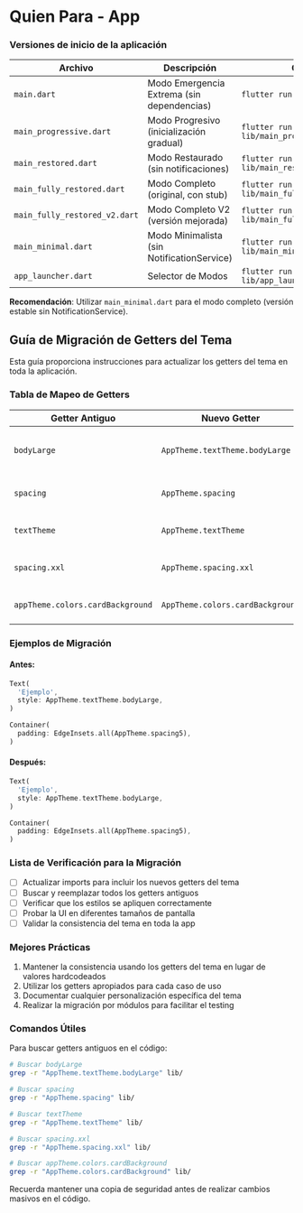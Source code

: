 # Quien Para - App

### Versiones de inicio de la aplicación

| Archivo | Descripción | Comando |
| --- | --- | --- |
| `main.dart` | Modo Emergencia Extrema (sin dependencias) | `flutter run -t lib/main.dart` |
| `main_progressive.dart` | Modo Progresivo (inicialización gradual) | `flutter run -t lib/main_progressive.dart` |
| `main_restored.dart` | Modo Restaurado (sin notificaciones) | `flutter run -t lib/main_restored.dart` |
| `main_fully_restored.dart` | Modo Completo (original, con stub) | `flutter run -t lib/main_fully_restored.dart` |
| `main_fully_restored_v2.dart` | Modo Completo V2 (versión mejorada) | `flutter run -t lib/main_fully_restored_v2.dart` |
| `main_minimal.dart` | Modo Minimalista (sin NotificationService) | `flutter run -t lib/main_minimal.dart` |
| `app_launcher.dart` | Selector de Modos | `flutter run -t lib/app_launcher.dart` |

**Recomendación**: Utilizar `main_minimal.dart` para el modo completo (versión estable sin NotificationService).

## Guía de Migración de Getters del Tema

Esta guía proporciona instrucciones para actualizar los getters del tema en toda la aplicación.

### Tabla de Mapeo de Getters

| Getter Antiguo | Nuevo Getter | Descripción |
|---------------|--------------|-------------|
| `bodyLarge` | `AppTheme.textTheme.bodyLarge` | Estilo de texto para cuerpo grande |
| `spacing` | `AppTheme.spacing` | Espaciado consistente en la app |
| `textTheme` | `AppTheme.textTheme` | Estilos de texto predefinidos |
| `spacing.xxl` | `AppTheme.spacing.xxl` | Espaciado extra grande |
| `appTheme.colors.cardBackground` | `AppTheme.colors.cardBackground` | Color de fondo para tarjetas |

### Ejemplos de Migración

#### Antes:
```dart
Text(
  'Ejemplo',
  style: AppTheme.textTheme.bodyLarge,
)

Container(
  padding: EdgeInsets.all(AppTheme.spacing5),
)
```

#### Después:
```dart
Text(
  'Ejemplo',
  style: AppTheme.textTheme.bodyLarge,
)

Container(
  padding: EdgeInsets.all(AppTheme.spacing5),
)
```

### Lista de Verificación para la Migración

- [ ] Actualizar imports para incluir los nuevos getters del tema
- [ ] Buscar y reemplazar todos los getters antiguos
- [ ] Verificar que los estilos se apliquen correctamente
- [ ] Probar la UI en diferentes tamaños de pantalla
- [ ] Validar la consistencia del tema en toda la app

### Mejores Prácticas

1. Mantener la consistencia usando los getters del tema en lugar de valores hardcodeados
2. Utilizar los getters apropiados para cada caso de uso
3. Documentar cualquier personalización específica del tema
4. Realizar la migración por módulos para facilitar el testing

### Comandos Útiles

Para buscar getters antiguos en el código:

```bash
# Buscar bodyLarge
grep -r "AppTheme.textTheme.bodyLarge" lib/

# Buscar spacing
grep -r "AppTheme.spacing" lib/

# Buscar textTheme
grep -r "AppTheme.textTheme" lib/

# Buscar spacing.xxl
grep -r "AppTheme.spacing.xxl" lib/

# Buscar appTheme.colors.cardBackground
grep -r "AppTheme.colors.cardBackground" lib/
```

Recuerda mantener una copia de seguridad antes de realizar cambios masivos en el código.
